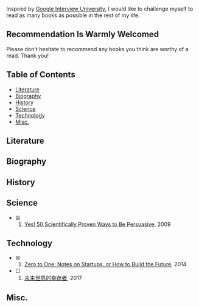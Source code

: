 Inspired by [Google Interview University](https://github.com/jwasham/google-interview-university/blob/master/README.md), I would like to challenge myself to read as many books as possible in the rest of my life. 

## Recommendation Is Warmly Welcomed

Please don't hesitate to recommend any books you think are worthy of a read. Thank you!

## Table of Contents

- [Literature](#literature)
- [Biography](#biography)
- [History](#history)
- [Science](#science)
- [Technology](#technology)
- [Misc.](#misc)
    
## Literature

## Biography

## History

## Science
 - [x] 1. [Yes! 50 Scientifically Proven Ways to Be Persuasive](https://www.amazon.com/Yes-Scientifically-Proven-Ways-Persuasive/dp/1416576142/ref=sr_1_1?ie=UTF8&qid=1486479463&sr=8-1&keywords=yes+50+scientifically+proven+ways+to+be+persuasive), 2009

## Technology
 - [x] 1. [Zero to One: Notes on Startups, or How to Build the Future](https://www.amazon.com/s/ref=nb_sb_noss_1?url=search-alias%3Daps&field-keywords=Zero+to+One%3A+Notes+on+Startups%2C+or+How+to+Build+the+Future&sprefix=zero+to+one%2Caps%2C374), 2014
 - [ ] 1. [未来世界的幸存者](https://ruanyf.github.io/survivor/index.html), 2017

## Misc.
